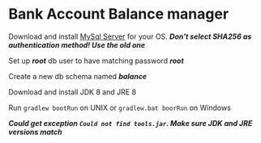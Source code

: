 # Bank Account Balance manager

Download and install [MySql Server](https://dev.mysql.com/downloads/mysql/) for your OS.
***Don't select SHA256 as authentication method! Use the old one***

Set up ***root*** db user to have matching password ***root***

Create a new db schema named ***balance***

Download and install JDK 8 and JRE 8

Run `gradlew bootRun` on UNIX or `gradlew.bat boorRun` on Windows

***Could get exception `Could not find tools.jar`. Make sure JDK and JRE versions match***